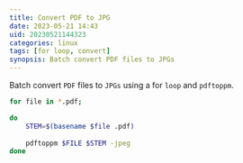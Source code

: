 ```yaml
---
title: Convert PDF to JPG
date: 2023-05-21 14:43
uid: 20230521144323
categories: linux 
tags: [for loop, convert]
synopsis: Batch convert PDF files to JPGs
---
```


Batch convert `PDF` files to `JPGs` using a for `loop` and `pdftoppm`.

```bash
for file in *.pdf;

do
    STEM=$(basename $file .pdf)
    
    pdftoppm $FILE $STEM -jpeg
done
```


